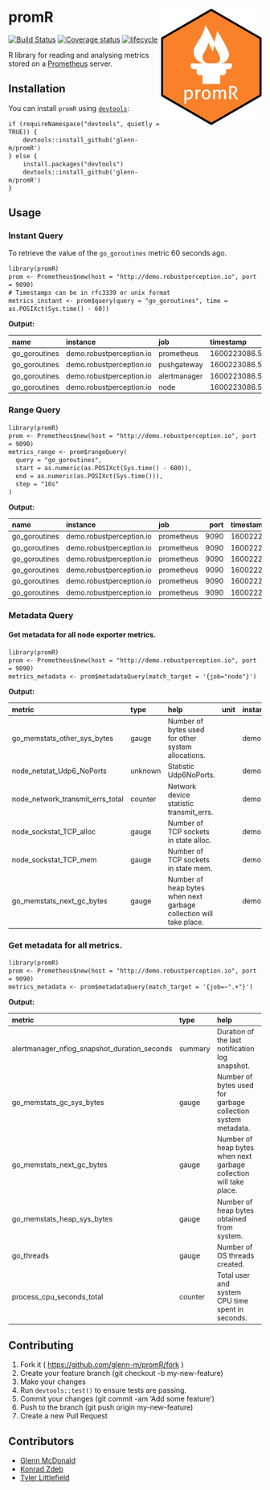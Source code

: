 
<!-- README.md is generated from README.Rmd. Please edit that file -->

promR <img src="man/figures/logo.png" align="right" />
======================================================

[![Build
Status](https://travis-ci.org/glenn-m/promR.svg?branch=master)](https://travis-ci.org/glenn-m/promR)
[![Coverage
status](https://codecov.io/gh/glenn-m/promR/branch/master/graph/badge.svg)](https://codecov.io/github/glenn-m/promR?branch=master)
[![lifecycle](https://img.shields.io/badge/lifecycle-experimental-orange.svg)](https://www.tidyverse.org/lifecycle/#experimental)

R library for reading and analysing metrics stored on a
[Prometheus](https://prometheus.io/) server.

Installation
------------

You can install `promR` using
[`devtools`](https://github.com/r-lib/devtools):

    if (requireNamespace("devtools", quietly = TRUE)) {
        devtools::install_github('glenn-m/promR')
    } else {
        install.packages("devtools")
        devtools::install_github('glenn-m/promR')
    }

Usage
-----

### Instant Query

To retrieve the value of the `go_goroutines` metric 60 seconds ago.

    library(promR)
    prom <- Prometheus$new(host = "http://demo.robustperception.io", port = 9090)
    # Timestamps can be in rfc3339 or unix format
    metrics_instant <- prom$query(query = "go_goroutines", time = as.POSIXct(Sys.time() - 60))

**Output:**

| name           | instance                 | job          | timestamp     | port |
|:---------------|:-------------------------|:-------------|:--------------|-----:|
| go\_goroutines | demo.robustperception.io | prometheus   | 1600223086.56 | 9090 |
| go\_goroutines | demo.robustperception.io | pushgateway  | 1600223086.56 | 9091 |
| go\_goroutines | demo.robustperception.io | alertmanager | 1600223086.56 | 9093 |
| go\_goroutines | demo.robustperception.io | node         | 1600223086.56 | 9100 |

### Range Query

    library(promR)
    prom <- Prometheus$new(host = "http://demo.robustperception.io", port = 9090)
    metrics_range <- prom$rangeQuery(
      query = "go_goroutines",
      start = as.numeric(as.POSIXct(Sys.time() - 600)),
      end = as.numeric(as.POSIXct(Sys.time())),
      step = "10s"
    )

**Output:**

| **name**       | instance                 | job        | port | timestamp      | value |
|:---------------|:-------------------------|:-----------|-----:|:---------------|------:|
| go\_goroutines | demo.robustperception.io | prometheus | 9090 | 1600222546.928 |    63 |
| go\_goroutines | demo.robustperception.io | prometheus | 9090 | 1600222556.928 |    66 |
| go\_goroutines | demo.robustperception.io | prometheus | 9090 | 1600222566.928 |    63 |
| go\_goroutines | demo.robustperception.io | prometheus | 9090 | 1600222576.928 |    63 |
| go\_goroutines | demo.robustperception.io | prometheus | 9090 | 1600222586.928 |    64 |
| go\_goroutines | demo.robustperception.io | prometheus | 9090 | 1600222596.928 |    65 |

### Metadata Query

#### Get metadata for all node exporter metrics.

    library(promR)
    prom <- Prometheus$new(host = "http://demo.robustperception.io", port = 9090)
    metrics_metadata <- prom$metadataQuery(match_target = '{job="node"}')

**Output:**

| metric                               | type    | help                                                               | unit | instance                      | job  |
|:-------------------------------------|:--------|:-------------------------------------------------------------------|:-----|:------------------------------|:-----|
| go\_memstats\_other\_sys\_bytes      | gauge   | Number of bytes used for other system allocations.                 |      | demo.robustperception.io:9100 | node |
| node\_netstat\_Udp6\_NoPorts         | unknown | Statistic Udp6NoPorts.                                             |      | demo.robustperception.io:9100 | node |
| node\_network\_transmit\_errs\_total | counter | Network device statistic transmit\_errs.                           |      | demo.robustperception.io:9100 | node |
| node\_sockstat\_TCP\_alloc           | gauge   | Number of TCP sockets in state alloc.                              |      | demo.robustperception.io:9100 | node |
| node\_sockstat\_TCP\_mem             | gauge   | Number of TCP sockets in state mem.                                |      | demo.robustperception.io:9100 | node |
| go\_memstats\_next\_gc\_bytes        | gauge   | Number of heap bytes when next garbage collection will take place. |      | demo.robustperception.io:9100 | node |

### Get metadata for all metrics.

    library(promR)
    prom <- Prometheus$new(host = "http://demo.robustperception.io", port = 9090)
    metrics_metadata <- prom$metadataQuery(match_target = '{job=~".+"}')

**Output:**

| metric                                           | type    | help                                                               | unit | instance                      | job          |
|:-------------------------------------------------|:--------|:-------------------------------------------------------------------|:-----|:------------------------------|:-------------|
| alertmanager\_nflog\_snapshot\_duration\_seconds | summary | Duration of the last notification log snapshot.                    |      | demo.robustperception.io:9093 | alertmanager |
| go\_memstats\_gc\_sys\_bytes                     | gauge   | Number of bytes used for garbage collection system metadata.       |      | demo.robustperception.io:9093 | alertmanager |
| go\_memstats\_next\_gc\_bytes                    | gauge   | Number of heap bytes when next garbage collection will take place. |      | demo.robustperception.io:9093 | alertmanager |
| go\_memstats\_heap\_sys\_bytes                   | gauge   | Number of heap bytes obtained from system.                         |      | demo.robustperception.io:9093 | alertmanager |
| go\_threads                                      | gauge   | Number of OS threads created.                                      |      | demo.robustperception.io:9093 | alertmanager |
| process\_cpu\_seconds\_total                     | counter | Total user and system CPU time spent in seconds.                   |      | demo.robustperception.io:9093 | alertmanager |

Contributing
------------

1.  Fork it (
    <a href="https://github.com/glenn-m/promR/fork" class="uri">https://github.com/glenn-m/promR/fork</a>
    )
2.  Create your feature branch (git checkout -b my-new-feature)
3.  Make your changes
4.  Run `devtools::test()` to ensure tests are passing.
5.  Commit your changes (git commit -am ‘Add some feature’)
6.  Push to the branch (git push origin my-new-feature)
7.  Create a new Pull Request

Contributors
------------

-   [Glenn McDonald](https://github.com/glenn-m)
-   [Konrad Zdeb](https://github.com/konradedgar)
-   [Tyler Littlefield](https://github.com/tyluRp)
